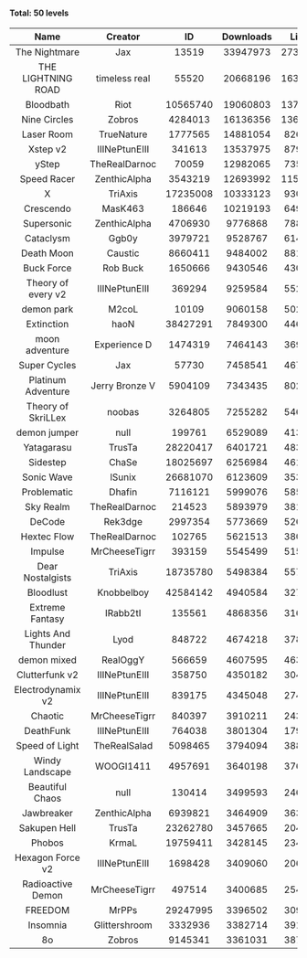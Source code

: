 #### Total: 50 levels

| Name | Creator | ID | Downloads | Likes |
|:---:|:---:|:---:|:---:|:---:|
| The Nightmare | Jax | 13519 | 33947973 | 2738109
| THE LIGHTNING ROAD | timeless real | 55520 | 20668196 | 1630429
| Bloodbath | Riot | 10565740 | 19060803 | 1372243
| Nine Circles | Zobros | 4284013 | 16136356 | 1366002
| Laser Room | TrueNature | 1777565 | 14881054 | 826418
| Xstep v2 | IIINePtunEIII | 341613 | 13537975 | 879191
| yStep | TheRealDarnoc | 70059 | 12982065 | 735074
| Speed Racer | ZenthicAlpha | 3543219 | 12693992 | 1152257
| X | TriAxis | 17235008 | 10333123 | 930971
| Crescendo | MasK463 | 186646 | 10219193 | 649805
| Supersonic | ZenthicAlpha | 4706930 | 9776868 | 788701
| Cataclysm | Ggb0y | 3979721 | 9528767 | 614692
| Death Moon  | Caustic | 8660411 | 9484002 | 881566
| Buck Force | Rob Buck | 1650666 | 9430546 | 430095
| Theory of every v2 | IIINePtunEIII | 369294 | 9259584 | 552790
| demon park | M2coL | 10109 | 9060158 | 502538
| Extinction | haoN | 38427291 | 7849300 | 446145
| moon adventure | Experience D | 1474319 | 7464143 | 369234
| Super Cycles | Jax | 57730 | 7458541 | 467409
| Platinum Adventure | Jerry Bronze V | 5904109 | 7343435 | 802608
| Theory of SkriLLex | noobas | 3264805 | 7255282 | 546534
| demon jumper | null | 199761 | 6529089 | 413710
| Yatagarasu  | TrusTa | 28220417 | 6401721 | 483643
| Sidestep | ChaSe | 18025697 | 6256984 | 461170
| Sonic Wave | lSunix | 26681070 | 6123609 | 353427
| Problematic | Dhafin | 7116121 | 5999076 | 585811
| Sky Realm | TheRealDarnoc | 214523 | 5893979 | 381818
| DeCode | Rek3dge | 2997354 | 5773669 | 526616
| Hextec Flow | TheRealDarnoc | 102765 | 5621513 | 380931
| Impulse | MrCheeseTigrr | 393159 | 5545499 | 515550
| Dear Nostalgists | TriAxis | 18735780 | 5498384 | 557136
| Bloodlust | Knobbelboy | 42584142 | 4940584 | 327519
| Extreme Fantasy | IRabb2tI | 135561 | 4868356 | 316042
| Lights And Thunder | Lyod | 848722 | 4674218 | 378357
| demon mixed | RealOggY | 566659 | 4607595 | 463628
| Clutterfunk v2 | IIINePtunEIII | 358750 | 4350182 | 304648
| Electrodynamix v2 | IIINePtunEIII | 839175 | 4345048 | 274766
| Chaotic | MrCheeseTigrr | 840397 | 3910211 | 243960
| DeathFunk | IIINePtunEIII | 764038 | 3801304 | 179857
| Speed of Light | TheRealSalad | 5098465 | 3794094 | 388593
| Windy Landscape | WOOGI1411 | 4957691 | 3640198 | 376568
| Beautiful Chaos | null | 130414 | 3499593 | 246734
| Jawbreaker | ZenthicAlpha | 6939821 | 3464909 | 363432
| Sakupen Hell | TrusTa | 23262780 | 3457665 | 204174
| Phobos | KrmaL | 19759411 | 3428145 | 234621
| Hexagon Force v2 | IIINePtunEIII | 1698428 | 3409060 | 206685
| Radioactive Demon | MrCheeseTigrr | 497514 | 3400685 | 254361
| FREEDOM | MrPPs | 29247995 | 3396502 | 309720
| Insomnia | Glittershroom | 3332936 | 3382714 | 391311
| 8o | Zobros | 9145341 | 3361031 | 387799
